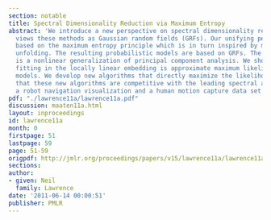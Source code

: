 ```yaml
---
section: notable
title: Spectral Dimensionality Reduction via Maximum Entropy
abstract: 'We introduce a new perspective on spectral dimensionality reduction which
  views these methods as Gaussian random fields (GRFs). Our unifying perspective is
  based on the maximum entropy principle which is in turn inspired by maximum variance
  unfolding. The resulting probabilistic models are based on GRFs. The resulting model
  is a nonlinear generalization of principal component analysis. We show that parameter
  fitting in the locally linear embedding is approximate maximum likelihood in these
  models. We develop new algorithms that directly maximize the likelihood and show
  that these new algorithms are competitive with the leading spectral approaches on
  a robot navigation visualization and a human motion capture data set.  '
pdf: "./lawrence11a/lawrence11a.pdf"
discussion: maaten11a.html
layout: inproceedings
id: lawrence11a
month: 0
firstpage: 51
lastpage: 59
page: 51-59
origpdf: http://jmlr.org/proceedings/papers/v15/lawrence11a/lawrence11a.pdf
sections: 
author:
- given: Neil
  family: Lawrence
date: '2011-06-14 00:00:51'
publisher: PMLR
---
```

